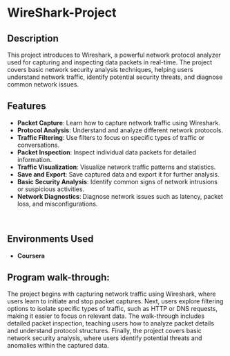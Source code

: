 # WireShark-Project

## Description

This project introduces to Wireshark, a powerful network protocol analyzer used for capturing and inspecting data packets in real-time. The project covers basic network security analysis techniques, helping users understand network traffic, identify potential security threats, and diagnose common network issues.

## Features

- **Packet Capture**: Learn how to capture network traffic using Wireshark.
- **Protocol Analysis**: Understand and analyze different network protocols.
- **Traffic Filtering**: Use filters to focus on specific types of traffic or conversations.
- **Packet Inspection**: Inspect individual data packets for detailed information.
- **Traffic Visualization**: Visualize network traffic patterns and statistics.
- **Save and Export**: Save captured data and export it for further analysis.
- **Basic Security Analysis**: Identify common signs of network intrusions or suspicious activities.
- **Network Diagnostics**: Diagnose network issues such as latency, packet loss, and misconfigurations.
  
<br />

<h2>Environments Used </h2>

- <b>Coursera</b>

<h2>Program walk-through:</h2>
The project begins with capturing network traffic using Wireshark, where users learn to initiate and stop packet captures. Next, users explore filtering options to isolate specific types of traffic, such as HTTP or DNS requests, making it easier to focus on relevant data. The walk-through includes detailed packet inspection, teaching users how to analyze packet details and understand protocol structures. Finally, the project covers basic network security analysis, where users identify potential threats and anomalies within the captured data.

